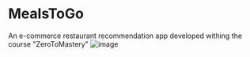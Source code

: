 # MealsToGo
An e-commerce restaurant recommendation app developed withing the course "ZeroToMastery"
![image](https://user-images.githubusercontent.com/92305269/196764830-1d6ce989-a263-4383-a1ac-ab0aa78295eb.png)

